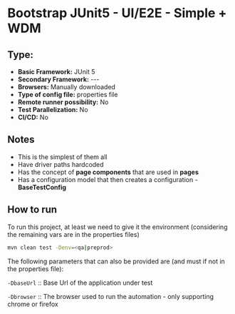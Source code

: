 # Bootstrap JUnit5 - UI/E2E - Simple + WDM

## Type:

- **Basic Framework:** JUnit 5
- **Secondary Framework:** ---
- **Browsers:** Manually downloaded
- **Type of config file:** properties file
- **Remote runner possibility:** No
- **Test Parallelization:** No
- **CI/CD:** No

## Notes

- This is the simplest of them all
- Have driver paths hardcoded
- Has the concept of **page components** that are used in **pages**
- Has a configuration model that then creates a configuration - **BaseTestConfig**

## How to run

To run this project, at least we need to give it the environment (considering the remaining vars are in the properties files)

```sh
mvn clean test -Denv=<qa|preprod>
```

The following parameters that can also be provided are (and must if not in the properties file):

`-DbaseUrl`     :: Base Url of the application under test

`-Dbrowser`     :: The browser used to run the automation - only supporting chrome or firefox

